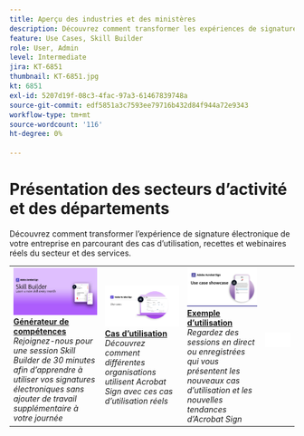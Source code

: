 ```yaml
---
title: Aperçu des industries et des ministères
description: Découvrez comment transformer les expériences de signature électronique des clients et des employés grâce à ces cas d’utilisation, recettes et webinaires réels du secteur et du service
feature: Use Cases, Skill Builder
role: User, Admin
level: Intermediate
jira: KT-6851
thumbnail: KT-6851.jpg
kt: 6851
exl-id: 5207d19f-08c3-4fac-97a3-61467839748a
source-git-commit: edf5851a3c7593ee79716b432d84f944a72e9343
workflow-type: tm+mt
source-wordcount: '116'
ht-degree: 0%

---
```


# Présentation des secteurs d’activité et des départements

Découvrez comment transformer l’expérience de signature électronique de votre entreprise en parcourant des cas d’utilisation, recettes et webinaires réels du secteur et des services.

<table style="table-layout:fixed">
<tr>
  <td>
    <a href="innovation-series.md">
      <img alt="Générateur de compétences" src="../assets/SB_1280.jpg" />
    </a>
    <div>
    <a href="innovation-series.md"><strong>Générateur de compétences</strong></a>
    </div>
    <em>Rejoignez-nous pour une session Skill Builder de 30 minutes afin d’apprendre à utiliser vos signatures électroniques sans ajouter de travail supplémentaire à votre journée</em>
    <br>
  </td>
  <td>
    <a href="recipes.md">
      <img alt="Cas d’utilisation" src="../assets/Usecase.png" />
    </a>
    <div>
    <a href="recipes.md"><strong>Cas d’utilisation</strong></a>
    </div>
    <em>Découvrez comment différentes organisations utilisent Acrobat Sign avec ces cas d’utilisation réels</em>
    <br>
  </td>
  <td>
    <a href="use-case-showcase.md">
      <img alt="Présentation du cas d’utilisation" src="../assets/UseCaseShowcaseR.png" />
    </a>
    <div>
    <a href="use-case-showcase.md"><strong>Exemple d’utilisation</strong></a>
    </div>
    <em>Regardez des sessions en direct ou enregistrées qui vous présentent les nouveaux cas d’utilisation et les nouvelles tendances d’Acrobat Sign</em>
    <br>
  </td>
  <td>
    <img alt="Espaceur" src="../assets/Whitespacer.png" />
    <div>
    <br>
  </td>
</tr>
</table>
